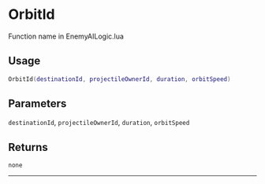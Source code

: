 # OrbitId
Function name in EnemyAILogic.lua
## Usage
```lua
OrbitId(destinationId, projectileOwnerId, duration, orbitSpeed)
```
## Parameters
`destinationId`, `projectileOwnerId`, `duration`, `orbitSpeed`
## Returns
`none`

---